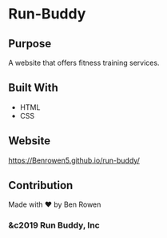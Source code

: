 # Run-Buddy

## Purpose
A website that offers fitness training services.

## Built With
* HTML
* CSS

## Website
https://Benrowen5.github.io/run-buddy/

## Contribution
Made with ❤️ by Ben Rowen

### &c2019 Run Buddy, Inc
